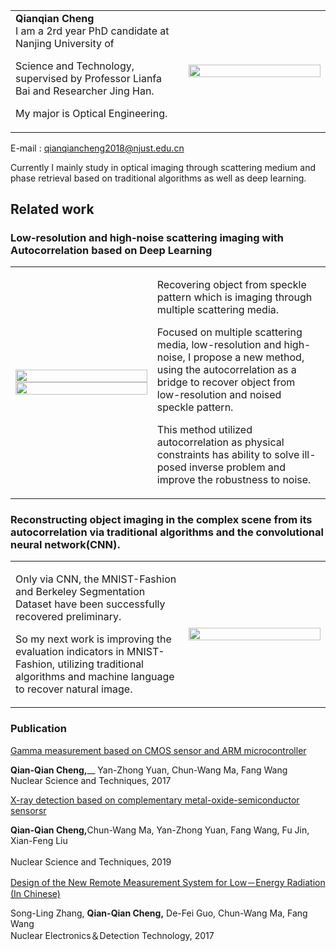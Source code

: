 <table border = "0">
   <tr>
      <td width = "55%">
         <h1 font-size="200px"> <b>Qianqian Cheng </b></h1> </br>  
         <p font-size="16px">I am a 2rd year PhD candidate at Nanjing University of <span color="#1772d0"></p>
         <p font-size="16px">Science and Technology, supervised by Professor Lianfa Bai and Researcher Jing Han.</p>
         <p font-size="16px">My major is Optical Engineering.</p>
        </td>
        <td width = "45%">
          <img src = "https://github.com/xiaoqianacheng/qianqiancheng.github.io/blob/master/未标题-1.png" width = "100%">
        </td>
     <tr> 
  </table>
    
   E-mail : qianqiancheng2018@njust.edu.cn
   
   Currently I mainly study in optical imaging through scattering medium and phase 
 retrieval based on traditional algorithms as well as deep learning.    



## Related work


### Low-resolution and high-noise scattering imaging with Autocorrelation based on Deep Learning

<table border = "0">
   <tr>
      <td width = "45%">
          <img src = "https://github.com/xiaoqianacheng/qianqiancheng.github.io/blob/master/未标题-3333.png" width = "100%">
          <img src = "https://github.com/xiaoqianacheng/qianqiancheng.github.io/blob/master/未标题-2.png" width = "100%">
        </td>
      <td width = "55%">
         <p font-size="16px">Recovering object from speckle pattern which is imaging through multiple scattering media.</p>
         <p font-size="16px"> Focused on multiple scattering media, low-resolution and high-noise, I propose a new method, using the autocorrelation as a bridge to recover object from low-resolution and noised speckle pattern.</p>
         <p font-size="16px">This method utilized autocorrelation as physical constraints has ability to solve ill-posed inverse problem and improve the robustness to noise. </p>
        </td>
     <tr> 
  </table>
 
### Reconstructing object imaging in the complex scene from its autocorrelation via traditional algorithms and the convolutional neural network(CNN).

<table border = "0">
   <tr>
      <td width = "55%">
         <p font-size="16px">  Only via CNN, the MNIST-Fashion and Berkeley Segmentation Dataset have been successfully recovered preliminary.</b></p>
         <p font-size="16px">So my next work is improving the evaluation indicators in MNIST-Fashion, utilizing traditional algorithms and machine language to recover natural image. </p>
         </td>
        <td width = "45%">
          <img src = "https://github.com/xiaoqianacheng/qianqiancheng.github.io/blob/master/未标题-12222.png" width = "100%">
        </td>
     <tr> 
  </table>
         

### Publication
  
<p><a href="https://github.com/xiaoqianacheng/qianqiancheng.github.io/blob/master/NST28(2017)122Gamma%20Measurement%20based%20on%20CMOS%20and.pdf" target="_blank" text-decoration="none">Gamma measurement based on CMOS sensor and ARM microcontroller</a></p>
   <b>Qian-Qian Cheng,</b>__ Yan-Zhong Yuan, Chun-Wang Ma, Fang Wang</br>    
   Nuclear Science and Techniques, 2017 </br> 
   
<p><a href="https://github.com/xiaoqianacheng/qianqiancheng.github.io/blob/master/NST30(2019)9X-ray%20detection%20CMOS.pdf" target="_blank" text-decoration="none">X-ray detection based on complementary metal-oxide-semiconductor sensorsr</a></p>
      
   <b>Qian-Qian Cheng,</b>Chun-Wang Ma, Yan-Zhong Yuan, Fang Wang, Fu Jin, Xian-Feng Liu </br>     
   Nuclear Science and Techniques, 2019 </br>
  
<p><a href="https://github.com/xiaoqianacheng/qianqiancheng.github.io/blob/master/NST30(2019)9X-ray%20detection%20CMOS.pdf" target="_blank" text-decoration="none">Design of the New Remote Measurement System for Low－Energy Radiation (In Chinese)</a></p>    
   Song-Ling Zhang,  <b>Qian-Qian Cheng,</b> De-Fei Guo, Chun-Wang Ma, Fang Wang </br>        
   Nuclear Electronics＆Detection Technology, 2017 </br> 
   

